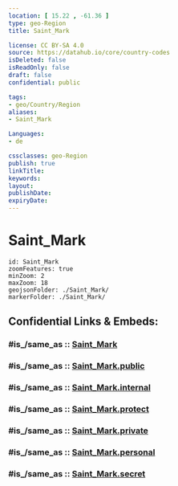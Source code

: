 ```yaml
---
location: [ 15.22 , -61.36 ] 
type: geo-Region
title: Saint_Mark

license: CC BY-SA 4.0
source: https://datahub.io/core/country-codes
isDeleted: false
isReadOnly: false
draft: false
confidential: public

tags:
- geo/Country/Region
aliases:
- Saint_Mark

Languages:
- de

cssclasses: geo-Region
publish: true
linkTitle: 
keywords: 
layout: 
publishDate: 
expiryDate: 
---
```


# Saint_Mark

```leaflet
id: Saint_Mark
zoomFeatures: true 
minZoom: 2 
maxZoom: 18
geojsonFolder: ./Saint_Mark/
markerFolder: ./Saint_Mark/
```


## Confidential Links & Embeds: 

### #is_/same_as :: [Saint_Mark](/_Standards/Earth/Continent/America~Caribbean/Dominica/parishes~Dominica/Saint_Mark.md) 

### #is_/same_as :: [Saint_Mark.public](/_public/Earth/Continent/America~Caribbean/Dominica/parishes~Dominica/Saint_Mark.public.md) 

### #is_/same_as :: [Saint_Mark.internal](/_internal/Earth/Continent/America~Caribbean/Dominica/parishes~Dominica/Saint_Mark.internal.md) 

### #is_/same_as :: [Saint_Mark.protect](/_protect/Earth/Continent/America~Caribbean/Dominica/parishes~Dominica/Saint_Mark.protect.md) 

### #is_/same_as :: [Saint_Mark.private](/_private/Earth/Continent/America~Caribbean/Dominica/parishes~Dominica/Saint_Mark.private.md) 

### #is_/same_as :: [Saint_Mark.personal](/_personal/Earth/Continent/America~Caribbean/Dominica/parishes~Dominica/Saint_Mark.personal.md) 

### #is_/same_as :: [Saint_Mark.secret](/_secret/Earth/Continent/America~Caribbean/Dominica/parishes~Dominica/Saint_Mark.secret.md)

